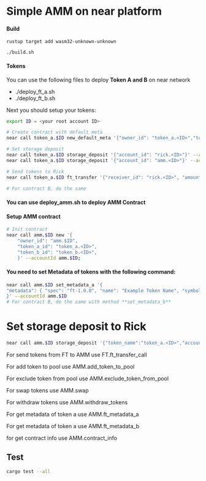 # Simple AMM on near platform

#### Build
```
rustup target add wasm32-unknown-unknown

./build.sh
```
#### Tokens
You can use the following files to deploy **Token A and B** on near network
 - ./deploy_ft_a.sh
 - ./deploy_ft_b.sh

Next you should setup your tokens:
```bash
export ID = <your root account ID>

# Create contract with default meta
near call token_a.$ID new_default_meta '{"owner_id": "token_a.<ID>","total_supply": "1000000"}' --accountId $ID;

# Set storage deposit
near call token_a.$ID storage_deposit '{"account_id": "rick.<ID>"}' --accountId $ID --deposit 1 --gas 25000000000000;
near call token_a.$ID storage_deposit '{"account_id": "amm.<ID>"}' --accountId $ID --deposit 1 --gas 25000000000000;

# Send tokens to Rick
near call token_a.$ID ft_transfer '{"receiver_id": "rick.<ID>", "amount": "500000"}' --accountId token_a.$ID --depositYocto 1;

# For contract B, do the same
```

#### You can use deploy_amm.sh to deploy **AMM Contract**
#### Setup AMM contract
```bash
# Init contract
near call amm.$ID new '{
    "owner_id": "amm.$ID",
    "token_a_id": "token_a.<ID>",
    "token_b_id": "token_b.<ID>",
    }' --accountId amm.$ID;
```
#### You need to set Metadata of tokens with the following command:
```bash
near call amm.$ID set_metadata_a '{
"metadata": { "spec": "ft-1.0.0", "name": "Example Token Name", "symbol": "FTA", "decimals": 6 }
}' --accountId amm.$ID
# For contract B, do the same with method **set_metadata_b**
```

# Set storage deposit to Rick
```bash
near call amm.$ID storage_deposit '{"token_name":"token_a.<ID>","account_id": "rick.<ID>"}' --accountId amm.$ID --deposit 1 --gas 25000000000000;
```


For send tokens from FT to AMM use FT.ft_transfer_call

For add token to pool use AMM.add_token_to_pool

For exclude token from pool use AMM.exclude_token_from_pool

For swap tokens use AMM.swap

For withdraw tokens use AMM.withdraw_tokens

For get metadata of token a use AMM.ft_metadata_a

For get metadata of token a use AMM.ft_metadata_b

for get contract info use AMM.contract_info


## Test
```bash
cargo test --all
```
